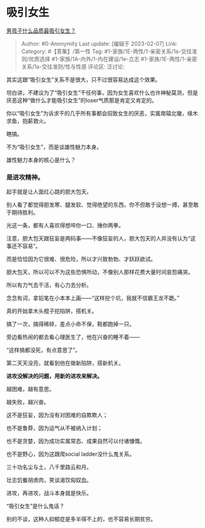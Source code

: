 # 吸引女生
[男孩子什么品质最吸引女生？](https://www.zhihu.com/question/21217244/answer/2880145622)

> Author: #0-Anonymity
> Last update: [编辑于 2023-02-07]
> Link:
> Category: #【答集】/第一性
> Tag: #1-家族/1E-两性/1-亲密关系/1a-交往准则/优质选择 #1-家族/1A-内外/1-内在建设/1e-立志 #1-家族/1E-两性/1-亲密关系/1a-交往准则/性与性感
> 评论区:
> 泛讨论:

其实这跟“吸引女生”关系不是很大，只不过很容易达成这个效果。

坦白讲，不建议为了“吸引女生”干任何事，因为女生喜欢什么也许神秘莫测，但是厌恶这种“做什么才能吸引女生”的loser气质那是肯定又肯定的。

你以“吸引女生”为诉求干的几乎所有事都会招致女生的厌恶，实属南辕北辙，缘木求鱼，抱薪救火。

瞎搞。

不为“吸引女生”，而是谈雄性魅力本身。

雄性魅力本身的核心是什么？

### 是**进攻精神**。

起手就是让人面红心跳的胆大包天。

别人看了都觉得胆发寒、腿发软、觉得绝望的东西，你不但敢于设想一搏，甚至敢于期待胜利。

光这一条，都有人喜欢得想啐你一口、捶你两拳。

注意，胆大包天跟狂妄是两码事——不像狂妄的人，胆大包天的人并没有认为“这事还不容易”。

而是恰恰因为它很难、很危险，所以才兴致勃勃、才跃跃欲试。

胆大包天，所以可以不为这些恐惧所动，不像别人那样花费大量时间哀怨痛哭。

所以有力气去干活，有心力去分析。

念念有词，拿铅笔在小本本上画——“这样挖个坑，我就不信霸王龙不跪。”

真的开始拿木头棍子挖陷阱，搭机关。

搞了一次，搞得稀碎，差点小命不保，鞋都跑掉一只。

旁边看热闹的都去看心理医生了，他在兴奋的睡不着——

“这样搞都没死，有点意思了”。

第二天天没亮，就看到他在做新陷阱，搭新机关。

**进攻没解决的问题，用新的进攻来解决。**

越困难，越有意思。

越失败，越兴奋。

这不是狂妄，因为没有对困难的自欺欺人；

也不是鲁莽，因为运气从不被纳入计划；

也不是贪婪，因为成功实属常态、成果自然可以付诸慷慨。

也不是野心，因为这跟爬social ladder没什么鬼关系。

三十功名尘与土，八千里路云和月。

壮志饥餐胡虏肉，笑谈渴饮匈奴血。

进攻，再进攻，战斗本身就是快乐。

“吸引女生”是什么鬼话？

别的不谈，这种人抑郁症是多半得不上的，也不容易长期贫穷。
